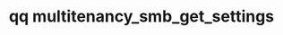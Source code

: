 ---
category: multitenancy
command: multitenancy_smb_get_settings
keywords: qq, qq_cli, multitenancy_smb_get_settings
optional_options:
- alternate: []
  help: ID of tenant to get settings for
  name: --tenant-id
  required: true
permalink: /qq-cli-command-guide/multitenancy/multitenancy_smb_get_settings.html
positional_options: []
sidebar: qq_cli_command_reference_sidebar
summary: This section explains how to use the <code>qq multitenancy_smb_get_settings</code>
  command.
synopsis: Retrieve SMB settings for a tenant
title: qq multitenancy_smb_get_settings
usage: qq multitenancy_smb_get_settings [-h] --tenant-id TENANT_ID

---